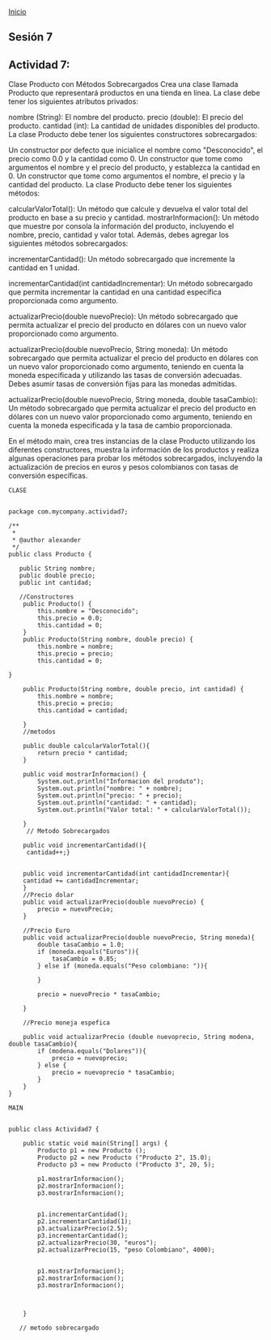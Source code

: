 <!-- No borrar o modificar -->
[Inicio](./index.md)

## Sesión 7 


<!-- Su documentación aquí -->

## Actividad 7: 
Clase Producto con Métodos Sobrecargados
Crea una clase llamada Producto que representará productos en una tienda en línea. La clase debe tener los siguientes atributos privados:

nombre (String): El nombre del producto.
precio (double): El precio del producto.
cantidad (int): La cantidad de unidades disponibles del producto.
La clase Producto debe tener los siguientes constructores sobrecargados:

Un constructor por defecto que inicialice el nombre como "Desconocido", el precio como 0.0 y la cantidad como 0.
Un constructor que tome como argumentos el nombre y el precio del producto, y establezca la cantidad en 0.
Un constructor que tome como argumentos el nombre, el precio y la cantidad del producto.
La clase Producto debe tener los siguientes métodos:

calcularValorTotal(): Un método que calcule y devuelva el valor total del producto en base a su precio y cantidad.
mostrarInformacion(): Un método que muestre por consola la información del producto, incluyendo el nombre, precio, cantidad y valor total.
Además, debes agregar los siguientes métodos sobrecargados:

incrementarCantidad(): Un método sobrecargado que incremente la cantidad en 1 unidad.

incrementarCantidad(int cantidadIncrementar): Un método sobrecargado que permita incrementar la cantidad en una cantidad específica proporcionada como argumento.

actualizarPrecio(double nuevoPrecio): Un método sobrecargado que permita actualizar el precio del producto en dólares con un nuevo valor proporcionado como argumento.

actualizarPrecio(double nuevoPrecio, String moneda): Un método sobrecargado que permita actualizar el precio del producto en dólares con un nuevo valor proporcionado como argumento, teniendo en cuenta la moneda especificada y utilizando las tasas de conversión adecuadas. Debes asumir tasas de conversión fijas para las monedas admitidas.

actualizarPrecio(double nuevoPrecio, String moneda, double tasaCambio): Un método sobrecargado que permita actualizar el precio del producto en dólares con un nuevo valor proporcionado como argumento, teniendo en cuenta la moneda especificada y la tasa de cambio proporcionada.

En el método main, crea tres instancias de la clase Producto utilizando los diferentes constructores, muestra la información de los productos y realiza algunas operaciones para probar los métodos sobrecargados, incluyendo la actualización de precios en euros y pesos colombianos con tasas de conversión específicas.



```
CLASE


package com.mycompany.actividad7;

/**
 *
 * @author alexander
 */
public class Producto {
    
   public String nombre;
   public double precio;
   public int cantidad;

   //Constructores
    public Producto() {
        this.nombre = "Desconocido";
        this.precio = 0.0;
        this.cantidad = 0;
    }
    public Producto(String nombre, double precio) {
        this.nombre = nombre;
        this.precio = precio;
        this.cantidad = 0;
      
}

    public Producto(String nombre, double precio, int cantidad) {
        this.nombre = nombre;
        this.precio = precio;
        this.cantidad = cantidad;
        
    }
    //metodos
    
    public double calcularValorTotal(){
        return precio * cantidad;
    }
    
    public void mostrarInformacion() {
        System.out.println("Informacion del produto");
        System.out.println("nombre: " + nombre);
        System.out.println("precio: " + precio);
        System.out.println("cantidad: " + cantidad);
        System.out.println("Valor total: " + calcularValorTotal());
        
    }
     // Metodo Sobrecargados
    
    public void incrementarCantidad(){
     cantidad++;}
 

    public void incrementarCantidad(int cantidadIncrementar){
    cantidad += cantidadIncrementar;
    }
    //Precio dolar
    public void actualizarPrecio(double nuevoPrecio) {
        precio = nuevoPrecio;
    }
    
    //Precio Euro
    public void actualizarPrecio(double nuevoPrecio, String moneda){
        double tasaCambio = 1.0;
        if (moneda.equals("Euros")){
            tasaCambio = 0.85;
        } else if (moneda.equals("Peso colombiano: ")){
            
        }
        
        precio = nuevoPrecio * tasaCambio;
        
    }
    
    //Precio moneja espefica
    
    public void actualizarPrecio (double nuevoprecio, String modena, double tasaCambio){
        if (modena.equals("Dolares")){
            precio = nuevoprecio;
        } else {
            precio = nuevoprecio * tasaCambio;
        }
    }
}

MAIN


public class Actividad7 {

    public static void main(String[] args) {
        Producto p1 = new Producto ();
        Producto p2 = new Producto ("Producto 2", 15.0);
        Producto p3 = new Producto ("Producto 3", 20, 5);
        
        p1.mostrarInformacion();
        p2.mostrarInformacion();
        p3.mostrarInformacion();
        
        
        p1.incrementarCantidad();
        p2.incrementarCantidad(1);
        p3.actualizarPrecio(2.5);
        p3.incrementarCantidad();
        p2.actualizarPrecio(30, "euros");
        p2.actualizarPrecio(15, "peso Colombiano", 4000);
        
        
        p1.mostrarInformacion();
        p2.mostrarInformacion();
        p3.mostrarInformacion();
        
        
        
    }
    
   // metodo sobrecargado
    
   ``` 
    
   






